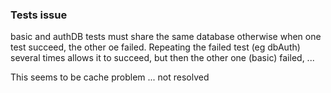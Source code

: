 ### Tests issue
basic and authDB tests must share the same database otherwise when one test succeed, the other oe failed.
Repeating the failed test (eg dbAuth) several times allows it to succeed, but then the other one (basic) failed, ...

This seems to be cache problem ... not resolved

